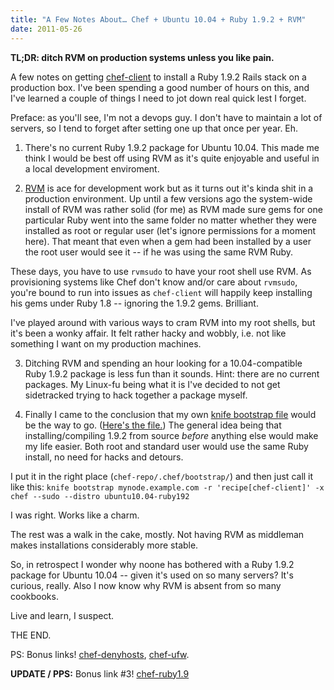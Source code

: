 ```yaml
---
title: "A Few Notes About… Chef + Ubuntu 10.04 + Ruby 1.9.2 + RVM"
date: 2011-05-26
---
```


<summary><strong>TL;DR: ditch RVM on production systems unless you like pain.</strong></summary>

A few notes on getting [chef-client][1] to install a Ruby 1.9.2 Rails stack on a production box. I've been spending a good number of hours on this, and I've learned a couple of things I need to jot down real quick lest I forget.

Preface: as you'll see, I'm not a devops guy. I don't have to maintain a lot of servers, so I tend to forget after setting one up that once per year. Eh.

1. There's no current Ruby 1.9.2 package for Ubuntu 10.04. This made me think I would be best off using RVM as it's quite enjoyable and useful in a local development enviroment.

2. [RVM][2] is ace for development work but as it turns out it's kinda shit in a production environment. Up until a few versions ago the system-wide install of RVM was rather solid (for me) as RVM made sure gems for one particular Ruby went into the same folder no matter whether they were installed as root or regular user (let's ignore permissions for a moment here). That meant that even when a gem had been installed by a user the root user would see it -- if he was using the same RVM Ruby.

These days, you have to use `rvmsudo` to have your root shell use RVM. As provisioning systems like Chef don't know and/or care about `rvmsudo`, you're bound to run into issues as `chef-client` will happily keep installing his gems under Ruby 1.8 -- ignoring the 1.9.2 gems. Brilliant.

I've played around with various ways to cram RVM into my root shells, but it's been a wonky affair. It felt rather hacky and wobbly, i.e. not like something I want on my production machines.

3. Ditching RVM and spending an hour looking for a 10.04-compatible Ruby 1.9.2 package is less fun than it sounds. Hint: there are no current packages. My Linux-fu being what it is I've decided to not get sidetracked trying to hack together a package myself.

4. Finally I came to the conclusion that my own [knife bootstrap file][3] would be the way to go. ([Here's the file.][4]) The general idea being that installing/compiling 1.9.2 from source _before_ anything else would make my life easier. Both root and standard user would use the same Ruby install, no need for hacks and detours.

I put it in the right place (`chef-repo/.chef/bootstrap/`) and then just call it like this: `knife bootstrap mynode.example.com -r 'recipe[chef-client]' -x chef --sudo --distro ubuntu10.04-ruby192`

I was right. Works like a charm.

The rest was a walk in the cake, mostly. Not having RVM as middleman makes installations considerably more stable.

So, in retrospect I wonder why noone has bothered with a Ruby 1.9.2 package for Ubuntu 10.04 -- given it's used on so many servers? It's curious, really.
Also I now know why RVM is absent from so many cookbooks.

Live and learn, I suspect.

THE END.

PS: Bonus links! [chef-denyhosts][5], [chef-ufw][6].

**UPDATE / PPS:** Bonus link #3! [chef-ruby1.9][7]

[1]: http://www.opscode.com/chef/
[2]: http://rvm.beginrescueend.com/
[3]: http://wiki.opscode.com/display/chef/Knife+Bootstrap
[4]: https://gist.github.com/993853
[5]: https://github.com/carlo/chef-denyhosts
[6]: https://github.com/carlo/chef-ufw
[7]: https://github.com/carlo/chef-ruby1.9

